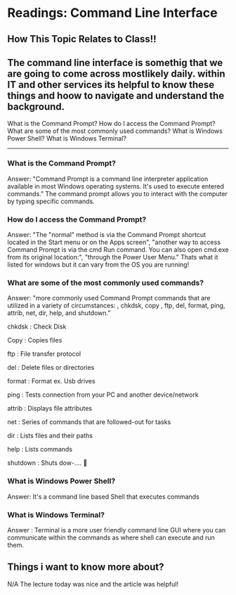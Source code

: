 # Readings: Command Line Interface

## How This Topic Relates to Class!! 
The command line interface is somethig that we are going to come across mostlikely daily. within IT and other services its helpful to know these things and hoow to navigate and understand the background.
---

What is the Command Prompt?
How do I access the Command Prompt?
What are some of the most commonly used commands?
What is Windows Power Shell?
What is Windows Terminal?

---

### What is the Command Prompt?
Answer: "Command Prompt is a command line interpreter application available in most Windows operating systems. It's used to execute entered commands."  The command prompt allows you to interact with the computer by typing specific commands.

### How do I access the Command Prompt?
Answer:  "The "normal" method is via the Command Prompt shortcut located in the Start menu or on the Apps screen", "another way to access Command Prompt is via the cmd Run command. You can also open cmd.exe from its original location:", "through the Power User Menu."
Thats what it listed for windows but it can vary from the OS you are running! 

### What are some of the most commonly used commands?
Answer: "more commonly used Command Prompt commands that are utilized in a variety of circumstances: , chkdsk, copy , ftp, del, format, ping, attrib, net, dir, help, and shutdown."

chkdsk : Check Disk 

Copy : Copies files

ftp : File transfer protocol

del : Delete files or directories

format : Format ex. Usb drives

ping : Tests connection from your PC and another device/network

attrib : Displays file attributes

net : Series of commands that are followed-out for tasks

dir : Lists files and their paths

help : Lists commands 

shutdown : Shuts dow-.... :robot:

### What is Windows Power Shell?
Answer: It's a command line based Shell that executes commands

### What is Windows Terminal?
Answer : Terminal is a more user friendly command line GUI where you can communicate within the commands as where shell can execute and run them.

## Things i want to know more about?
N/A The lecture today was nice and the article was helpful!
